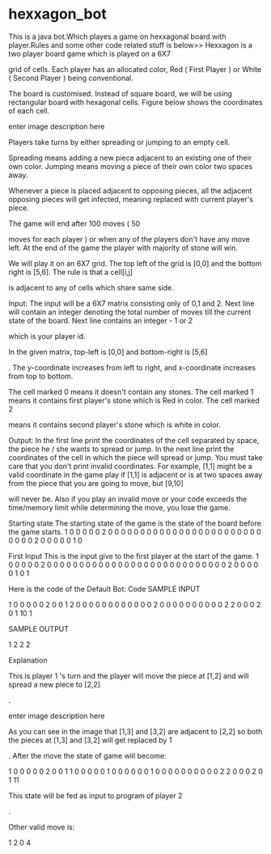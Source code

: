 # hexxagon_bot
This is a java bot.Which playes a game on hexxagonal board with player.Rules and some other code related stuff is below>>
Hexxagon is a two player board game which is played on a 6X7

grid of cells. Each player has an allocated color, Red ( First Player ) or White ( Second Player ) being conventional.

The board is customised. Instead of square board, we will be using rectangular board with hexagonal cells. Figure below shows the coordinates of each cell.

enter image description here

Players take turns by either spreading or jumping to an empty cell.

Spreading means adding a new piece adjacent to an existing one of their own color.
Jumping means moving a piece of their own color two spaces away.

Whenever a piece is placed adjacent to opposing pieces, all the adjacent opposing pieces will get infected, meaning replaced with current player's piece.

The game will end after 100
moves ( 50

moves for each player ) or when any of the players don't have any move left. At the end of the game the player with majority of stone will win.

We will play it on an 6X7
grid. The top left of the grid is [0,0] and the bottom right is [5,6]. The rule is that a cell[i,j]

is adjacent to any of cells which share same side.

Input:
The input will be a 6X7
matrix consisting only of 0,1 and 2. Next line will contain an integer denoting the total number of moves till the current state of the board. Next line contains an integer - 1 or 2

which is your player id.

In the given matrix, top-left is [0,0]
and bottom-right is [5,6]

. The y-coordinate increases from left to right, and x-coordinate increases from top to bottom.

The cell marked 0
means it doesn't contain any stones. The cell marked 1 means it contains first player's stone which is Red in color. The cell marked 2

means it contains second player's stone which is white in color.

Output:
In the first line print the coordinates of the cell separated by space, the piece he / she wants to spread or jump. In the next line print the coordinates of the cell in which the piece will spread or jump.
You must take care that you don't print invalid coordinates. For example, [1,1]
might be a valid coordinate in the game play if [1,1] is adjacent or is at two spaces away from the piece that you are going to move, but [9,10]

will never be. Also if you play an invalid move or your code exceeds the time/memory limit while determining the move, you lose the game.

Starting state
The starting state of the game is the state of the board before the game starts.
1 0 0 0 0 0 2
0 0 0 0 0 0 0
0 0 0 0 0 0 0
0 0 0 0 0 0 0
0 0 0 0 0 0 0
2 0 0 0 0 0 1
0

First Input
This is the input give to the first player at the start of the game.
1 0 0 0 0 0 2
0 0 0 0 0 0 0
0 0 0 0 0 0 0
0 0 0 0 0 0 0
0 0 0 0 0 0 0
2 0 0 0 0 0 1
0
1

Here is the code of the Default Bot: Code
SAMPLE INPUT

1 0 0 0 0 0 2
0 0 1 2 0 0 0
0 0 0 0 0 0 0
0 0 2 0 0 0 0
0 0 0 0 0 0 2
2 0 0 0 2 0 1
10
1

SAMPLE OUTPUT

1 2
2 2

Explanation

This is player 1
's turn and the player will move the piece at [1,2] and will spread a new piece to [2,2]

.

enter image description here

As you can see in the image that [1,3]
and [3,2] are adjacent to [2,2] so both the pieces at [1,3] and [3,2] will get replaced by 1

. After the move the state of game will become:

1 0 0 0 0 0 2
0 0 1 1 0 0 0
0 0 1 0 0 0 0
0 0 1 0 0 0 0
0 0 0 0 0 0 2
2 0 0 0 2 0 1
11

This state will be fed as input to program of player 2

.

Other valid move is:

1 2
0 4 
